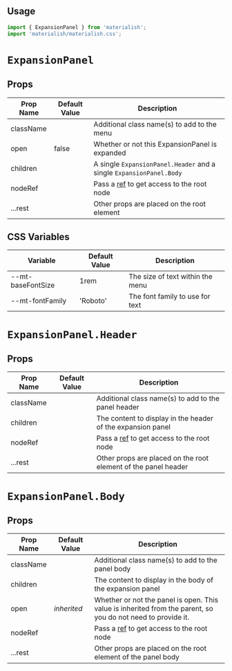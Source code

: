 ## Usage

```jsx
import { ExpansionPanel } from 'materialish';
import 'materialish/materialish.css';
```

# `ExpansionPanel`

## Props

| Prop Name | Default Value | Description                                                                                 |
| --------- | ------------- | ------------------------------------------------------------------------------------------- |
| className |               | Additional class name(s) to add to the menu                                                 |
| open      | false         | Whether or not this ExpansionPanel is expanded                                              |
| children  |               | A single `ExpansionPanel.Header` and a single `ExpansionPanel.Body`                         |
| nodeRef   |               | Pass a [ref](https://reactjs.org/docs/refs-and-the-dom.html) to get access to the root node |
| ...rest   |               | Other props are placed on the root element                                                  |

## CSS Variables

| Variable          | Default Value | Description                      |
| ----------------- | ------------- | -------------------------------- |
| --mt-baseFontSize | 1rem          | The size of text within the menu |
| --mt-fontFamily   | 'Roboto'      | The font family to use for text  |

# `ExpansionPanel.Header`

## Props

| Prop Name | Default Value | Description                                                                                 |
| --------- | ------------- | ------------------------------------------------------------------------------------------- |
| className |               | Additional class name(s) to add to the panel header                                         |
| children  |               | The content to display in the header of the expansion panel                                 |
| nodeRef   |               | Pass a [ref](https://reactjs.org/docs/refs-and-the-dom.html) to get access to the root node |
| ...rest   |               | Other props are placed on the root element of the panel header                              |

# `ExpansionPanel.Body`

## Props

| Prop Name | Default Value | Description                                                                                                  |
| --------- | ------------- | ------------------------------------------------------------------------------------------------------------ |
| className |               | Additional class name(s) to add to the panel body                                                            |
| children  |               | The content to display in the body of the expansion panel                                                    |
| open      | _inherited_   | Whether or not the panel is open. This value is inherited from the parent, so you do not need to provide it. |
| nodeRef   |               | Pass a [ref](https://reactjs.org/docs/refs-and-the-dom.html) to get access to the root node                  |
| ...rest   |               | Other props are placed on the root element of the panel body                                                 |
